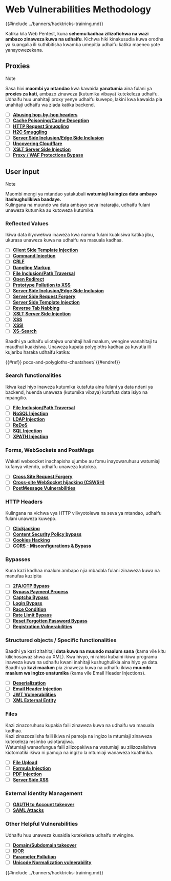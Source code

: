 # Web Vulnerabilities Methodology

{{#include ../banners/hacktricks-training.md}}

Katika kila Web Pentest, kuna **sehemu kadhaa zilizofichwa na wazi ambazo zinaweza kuwa na udhaifu**. Kichwa hiki kinakusudia kuwa orodha ya kuangalia ili kuthibitisha kwamba umepitia udhaifu katika maeneo yote yanayowezekana.

## Proxies

> [!NOTE]
> Sasa hivi **maombi ya mtandao** kwa kawaida **yanatumia** aina fulani ya **proxies za kati**, ambazo zinaweza (kutumika vibaya) kutekeleza udhaifu. Udhaifu huu unahitaji proxy yenye udhaifu kuwepo, lakini kwa kawaida pia unahitaji udhaifu wa ziada katika backend.

- [ ] [**Abusing hop-by-hop headers**](abusing-hop-by-hop-headers.md)
- [ ] [**Cache Poisoning/Cache Deception**](cache-deception/)
- [ ] [**HTTP Request Smuggling**](http-request-smuggling/)
- [ ] [**H2C Smuggling**](h2c-smuggling.md)
- [ ] [**Server Side Inclusion/Edge Side Inclusion**](server-side-inclusion-edge-side-inclusion-injection.md)
- [ ] [**Uncovering Cloudflare**](../network-services-pentesting/pentesting-web/uncovering-cloudflare.md)
- [ ] [**XSLT Server Side Injection**](xslt-server-side-injection-extensible-stylesheet-language-transformations.md)
- [ ] [**Proxy / WAF Protections Bypass**](proxy-waf-protections-bypass.md)

## **User input**

> [!NOTE]
> Maombi mengi ya mtandao yatakubali **watumiaji kuingiza data ambayo itashughulikiwa baadaye.**\
> Kulingana na muundo wa data ambayo seva inatarajia, udhaifu fulani unaweza kutumika au kutoweza kutumika.

### **Reflected Values**

Ikiwa data iliyowekwa inaweza kwa namna fulani kuakisiwa katika jibu, ukurasa unaweza kuwa na udhaifu wa masuala kadhaa.

- [ ] [**Client Side Template Injection**](client-side-template-injection-csti.md)
- [ ] [**Command Injection**](command-injection.md)
- [ ] [**CRLF**](crlf-0d-0a.md)
- [ ] [**Dangling Markup**](dangling-markup-html-scriptless-injection/)
- [ ] [**File Inclusion/Path Traversal**](file-inclusion/)
- [ ] [**Open Redirect**](open-redirect.md)
- [ ] [**Prototype Pollution to XSS**](deserialization/nodejs-proto-prototype-pollution/#client-side-prototype-pollution-to-xss)
- [ ] [**Server Side Inclusion/Edge Side Inclusion**](server-side-inclusion-edge-side-inclusion-injection.md)
- [ ] [**Server Side Request Forgery**](ssrf-server-side-request-forgery/)
- [ ] [**Server Side Template Injection**](ssti-server-side-template-injection/)
- [ ] [**Reverse Tab Nabbing**](reverse-tab-nabbing.md)
- [ ] [**XSLT Server Side Injection**](xslt-server-side-injection-extensible-stylesheet-language-transformations.md)
- [ ] [**XSS**](xss-cross-site-scripting/)
- [ ] [**XSSI**](xssi-cross-site-script-inclusion.md)
- [ ] [**XS-Search**](xs-search/)

Baadhi ya udhaifu uliotajwa unahitaji hali maalum, wengine wanahitaji tu maudhui kuakisiwa. Unaweza kupata polygloths kadhaa za kuvutia ili kujaribu haraka udhaifu katika:

{{#ref}}
pocs-and-polygloths-cheatsheet/
{{#endref}}

### **Search functionalities**

Ikiwa kazi hiyo inaweza kutumika kutafuta aina fulani ya data ndani ya backend, huenda unaweza (kutumika vibaya) kutafuta data isiyo na mpangilio.

- [ ] [**File Inclusion/Path Traversal**](file-inclusion/)
- [ ] [**NoSQL Injection**](nosql-injection.md)
- [ ] [**LDAP Injection**](ldap-injection.md)
- [ ] [**ReDoS**](regular-expression-denial-of-service-redos.md)
- [ ] [**SQL Injection**](sql-injection/)
- [ ] [**XPATH Injection**](xpath-injection.md)

### **Forms, WebSockets and PostMsgs**

Wakati websocket inachapisha ujumbe au fomu inayowaruhusu watumiaji kufanya vitendo, udhaifu unaweza kutokea.

- [ ] [**Cross Site Request Forgery**](csrf-cross-site-request-forgery.md)
- [ ] [**Cross-site WebSocket hijacking (CSWSH)**](websocket-attacks.md)
- [ ] [**PostMessage Vulnerabilities**](postmessage-vulnerabilities/)

### **HTTP Headers**

Kulingana na vichwa vya HTTP vilivyotolewa na seva ya mtandao, udhaifu fulani unaweza kuwepo.

- [ ] [**Clickjacking**](clickjacking.md)
- [ ] [**Content Security Policy bypass**](content-security-policy-csp-bypass/)
- [ ] [**Cookies Hacking**](hacking-with-cookies/)
- [ ] [**CORS - Misconfigurations & Bypass**](cors-bypass.md)

### **Bypasses**

Kuna kazi kadhaa maalum ambapo njia mbadala fulani zinaweza kuwa na manufaa kuzipita

- [ ] [**2FA/OTP Bypass**](2fa-bypass.md)
- [ ] [**Bypass Payment Process**](bypass-payment-process.md)
- [ ] [**Captcha Bypass**](captcha-bypass.md)
- [ ] [**Login Bypass**](login-bypass/)
- [ ] [**Race Condition**](race-condition.md)
- [ ] [**Rate Limit Bypass**](rate-limit-bypass.md)
- [ ] [**Reset Forgotten Password Bypass**](reset-password.md)
- [ ] [**Registration Vulnerabilities**](registration-vulnerabilities.md)

### **Structured objects / Specific functionalities**

Baadhi ya kazi zitahitaji **data kuwa na muundo maalum sana** (kama vile kitu kilichosawazishwa au XML). Kwa hivyo, ni rahisi kubaini ikiwa programu inaweza kuwa na udhaifu kwani inahitaji kushughulikia aina hiyo ya data.\
Baadhi ya **kazi maalum** pia zinaweza kuwa na udhaifu ikiwa **muundo maalum wa ingizo unatumika** (kama vile Email Header Injections).

- [ ] [**Deserialization**](deserialization/)
- [ ] [**Email Header Injection**](email-injections.md)
- [ ] [**JWT Vulnerabilities**](hacking-jwt-json-web-tokens.md)
- [ ] [**XML External Entity**](xxe-xee-xml-external-entity.md)

### Files

Kazi zinazoruhusu kupakia faili zinaweza kuwa na udhaifu wa masuala kadhaa.\
Kazi zinazozalisha faili ikiwa ni pamoja na ingizo la mtumiaji zinaweza kutekeleza msimbo usiotarajiwa.\
Watumiaji wanaofungua faili zilizopakiwa na watumiaji au zilizozalishwa kiotomatiki ikiwa ni pamoja na ingizo la mtumiaji wanaweza kuathirika.

- [ ] [**File Upload**](file-upload/)
- [ ] [**Formula Injection**](formula-csv-doc-latex-ghostscript-injection.md)
- [ ] [**PDF Injection**](xss-cross-site-scripting/pdf-injection.md)
- [ ] [**Server Side XSS**](xss-cross-site-scripting/server-side-xss-dynamic-pdf.md)

### **External Identity Management**

- [ ] [**OAUTH to Account takeover**](oauth-to-account-takeover.md)
- [ ] [**SAML Attacks**](saml-attacks/)

### **Other Helpful Vulnerabilities**

Udhaifu huu unaweza kusaidia kutekeleza udhaifu mwingine.

- [ ] [**Domain/Subdomain takeover**](domain-subdomain-takeover.md)
- [ ] [**IDOR**](idor.md)
- [ ] [**Parameter Pollution**](parameter-pollution.md)
- [ ] [**Unicode Normalization vulnerability**](unicode-injection/)

{{#include ../banners/hacktricks-training.md}}
